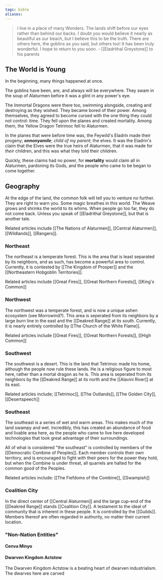 ```yaml
---
tags: bible
aliases:
---
```


> I live in a place of many Wonders. The lands shift before our eyes rather than behind our backs. I doubt you would believe it nearly as beautiful as our beach, but I believe this to be the truth. There are others here, the goblins as you said, but others too! It has been truly wonderful. I hope to return to you soon.
> \- [[Eladrithal Greystone]] to his parents

## The World is Young
In the beginning, many things happened at once.

The goblins have been, are, and always will be everywhere. They swam in the soup of Alaturmen before it was a glint in any power's eye.

The Immortal Dragons were there too, swimming alongside, creating and destroying as they wished. They became bored of their power. Among themselves, they agreed to become cursed with the one thing they could not control: time. They fell upon the planes and created mortality. Among them, the Yellow Dragon Tetrimoc fell to Alaturmen. 

In the planes that were before time was, the Feywild's Eladrin made their progeny; ***onnonyamile***; *child of my parent*; the elves. It was the Eladrin's claim that the Elves were the true heirs of Alaturmen, that it was made for *their* children, and this was what they told their children.

Quickly, these claims had no power, for **mortality** would claim all in Alaturmen, pardoning its Gods, and the people who came to be began to come together.

## Geography

At the edge of the land, the common folk will tell you to venture no further. They are right to warn you. Some magic breathes in this world. The Weave grows and shrinks the world to its whims. When people go too far, they do not come back. Unless you speak of [[Eladrithal Greystone]], but that is another tale. 

Related articles include [[The Nations of Alaturmen]], [[Central Alaturmen]], [[Wildlands]], [[Rangers]].

### Northeast
The northeast is a temperate forest. This is the area that is least separated by its neighbors, and as such, has become a powerful area to control. Currently, it is contested by [[The Kingdom of Prosper]] and the [[Northeastern Hobgoblin Territories]].

Related articles include [[Great Fires]], [[Great Northern Forests]], [[King's Common]]

### Northwest
The northwest was a temperate forest, and is now a unique ashen ecosystem (see Morrowind?). This area is seperated from its neighbors by a large burn line in the east and the [[Deakred Range]] at its south. Currently, it is nearly entirely controlled by [[The Church of the White Flame]].

Related articles include [[Great Fires]], [[Great Northern Forests]], [[High Common]]

### Southwest
The southwest is a desert. This is the land that Tetrimoc made his home, although the people now rule these lands. He is a religious figure to most here, rather than a mortal dragon as he is. This area is seperated from its neighbors by the [[Deakred Range]] at its north and the [[Alavini River]] at its east.

Related articles include; [[Tetrimoc]], [[The Outlands]], [[The Golden City]], [[Desertspeech]]

### Southeast
The southeast is a series of wet and warm areas. This makes much of the land swampy and wet. Incredibly, this has created an abundance of food and livable area here, as the people who came to live here developed technologies that took great advantage of their surroundings.

All of what is considered "the southeast" is controlled by members of the [[Democratic Combine of Peoples]]. Each member controls their own territory, and is encouraged to fight with their peers for the power they hold, but when the Combine is under threat, all quarrels are halted for the common good of the Peoples.

Related articles include: [[The Fiefdoms of the Combine]], [[Swampish]]

### Coalition City
In the direct center of [[Central Alaturmen]] and the large cup-end of the [[Deakred Range]] stands [[Coalition City]]. A testament to the ideal of community that is inherent in these people. It is controlled by the [[Guilds]]. Members thereof are often regarded in authority, no matter their current location.

### "Non-Nation Entities"
#### Cenva Minyo

#### Dwarven Kingdom Actstow
The Dwarven Kingdom Actstow is a beating heart of dwarven industrialism. The dwarves here are carved
